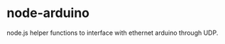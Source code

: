 node-arduino
============

node.js helper functions to interface with ethernet arduino through UDP.
